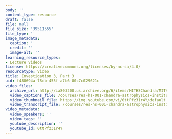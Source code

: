```yaml
---
body: ''
content_type: resource
draft: false
file: null
file_size: '39511555'
file_type: ''
image_metadata:
  caption: ''
  credit: ''
  image-alt: ''
learning_resource_types:
- Lecture Videos
license: https://creativecommons.org/licenses/by-nc-sa/4.0/
resourcetype: Video
title: Investigation 3, Part 3
uid: f488694a-78db-455f-a7b6-80c7c029621c
video_files:
  archive_url: http://ia803200.us.archive.org/6/items/MITHSChandra/MITHS_chandra_3_03_300k.mp4
  video_captions_file: /courses/res-hs-001-chandra-astrophysics-institute/0ttPfz31r4Y_captions.webvtt
  video_thumbnail_file: https://img.youtube.com/vi/0ttPfz31r4Y/default.jpg
  video_transcript_file: /courses/res-hs-001-chandra-astrophysics-institute/0ttPfz31r4Y_transcript.pdf
video_metadata:
  video_speakers: ''
  video_tags: ''
  youtube_description: ''
  youtube_id: 0ttPfz31r4Y
---
```


